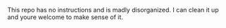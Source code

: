 This repo has no instructions and is madly disorganized. I can clean it up and youre welcome to make sense of it.
